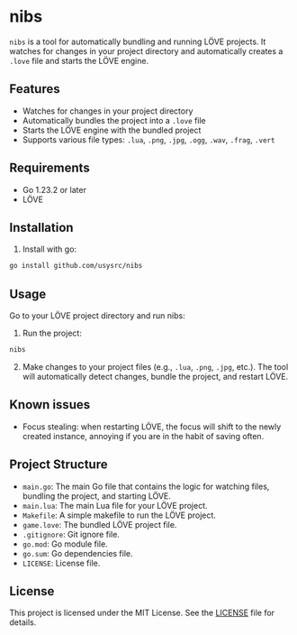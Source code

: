 # nibs

`nibs` is a tool for automatically bundling and running LÖVE projects. It watches for changes in your project directory and automatically creates a `.love` file and starts the LÖVE engine.

## Features

- Watches for changes in your project directory
- Automatically bundles the project into a `.love` file
- Starts the LÖVE engine with the bundled project
- Supports various file types: `.lua`, `.png`, `.jpg`, `.ogg`, `.wav`, `.frag`, `.vert`

## Requirements

- Go 1.23.2 or later
- LÖVE

## Installation

1. Install with go: 
```sh
go install github.com/usysrc/nibs
```

## Usage
Go to your LÖVE project directory and run nibs:

1. Run the project:
```sh
nibs
```

2. Make changes to your project files (e.g., `.lua`, `.png`, `.jpg`, etc.). The tool will automatically detect changes, bundle the project, and restart LÖVE.

## Known issues
- Focus stealing: when restarting LÖVE, the focus will shift to the newly created instance, annoying if you are in the habit of saving often.

## Project Structure

- `main.go`: The main Go file that contains the logic for watching files, bundling the project, and starting LÖVE.
- `main.lua`: The main Lua file for your LÖVE project.
- `Makefile`: A simple makefile to run the LÖVE project.
- `game.love`: The bundled LÖVE project file.
- `.gitignore`: Git ignore file.
- `go.mod`: Go module file.
- `go.sum`: Go dependencies file.
- `LICENSE`: License file.

## License

This project is licensed under the MIT License. See the [LICENSE](LICENSE) file for details.